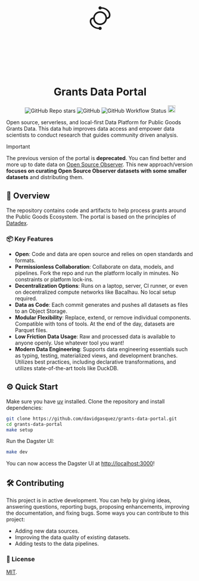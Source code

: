 <div align="center" style="font-size: 6em;">
  ࿂
</div>
<h1 align="center">Grants Data Portal</h1>

<div align="center">
  <img alt="GitHub Repo stars" src="https://img.shields.io/github/stars/davidgasquez/grants-data-portal?style=flat-square">
  <img alt="GitHub" src="https://img.shields.io/github/license/davidgasquez/grants-data-portal?style=flat-square">
  <img alt="GitHub Workflow Status" src="https://img.shields.io/github/actions/workflow/status/davidgasquez/grants-data-portal/run.yml?style=flat-square">
  <a href="https://www.drips.network/app/projects/github/davidgasquez/gitcoin-grants-data-portal" target="_blank"><img src="https://www.drips.network/api/embed/project/https%3A%2F%2Fgithub.com%2Fdavidgasquez%2Fgitcoin-grants-data-portal/support.png?background=light&style=github&text=project&stat=none" alt="Support gitcoin-grants-data-portal on drips.network" height="20"></a>
</div>

Open source, serverless, and local-first Data Platform for Public Goods Grants Data. This data hub improves data access and empower data scientists to conduct research that guides community driven analysis.

> [!IMPORTANT]
>
> The previous version of the portal is **deprecated**. You can find better and more up to date data on [Open Source Observer](https://www.opensource.observer/). This new approach/version **focuses on curating Open Source Observer datasets with some smaller datasets** and distributing them.

## 📖 Overview

The repository contains code and artifacts to help process grants around the Public Goods Ecosystem. The portal is based on the principles of [Datadex](https://datadex.datonic.io/).

### 📦 Key Features

- **Open**: Code and data are open source and relies on open standards and formats.
- **Permissionless Collaboration**: Collaborate on data, models, and pipelines. Fork the repo and run the platform locally in minutes. No constraints or platform lock-ins.
- **Decentralization Options**: Runs on a laptop, server, CI runner, or even on decentralized compute networks like Bacalhau. No local setup required.
- **Data as Code**: Each commit generates and pushes all datasets as files to an Object Storage.
- **Modular Flexibility**: Replace, extend, or remove individual components. Compatible with tons of tools. At the end of the day, datasets are Parquet files.
- **Low Friction Data Usage**: Raw and processed data is available to anyone openly. Use whatever tool you want!
- **Modern Data Engineering**: Supports data engineering essentials such as typing, testing, materialized views, and development branches. Utilizes best practices, including declarative transformations, and utilizes state-of-the-art tools like DuckDB.

## ⚙️ Quick Start

Make sure you have [uv](https://docs.astral.sh/uv/getting-started/installation/) installed. Clone the repository and install dependencies:

```bash
git clone https://github.com/davidgasquez/grants-data-portal.git
cd grants-data-portal
make setup
```

Run the Dagster UI:

```bash
make dev
```

You can now access the Dagster UI at [http://localhost:3000](http://localhost:3000)!

## 🛠️ Contributing

This project is in active development. You can help by giving ideas, answering questions, reporting bugs, proposing enhancements, improving the documentation, and fixing bugs.
Some ways you can contribute to this project:

- Adding new data sources.
- Improving the data quality of existing datasets.
- Adding tests to the data pipelines.

### 📄 License

[MIT](https://choosealicense.com/licenses/mit/).
